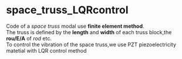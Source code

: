 # space_truss_LQRcontrol
Code of a *space truss* modal use **finite element method**.  
The truss is defined by the **length** and **width** of each truss block,the **rou/E/A** of *rod* etc.  
To control the vibration of the space truss,we use PZT piezoelectricity matetial with LQR control method
